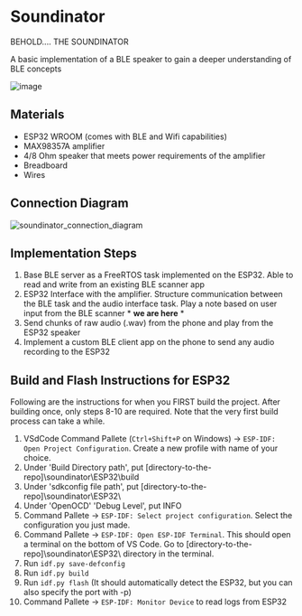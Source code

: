 # Soundinator

BEHOLD.... THE SOUNDINATOR

A basic implementation of a BLE speaker to gain a deeper understanding of BLE concepts

![image](https://github.com/user-attachments/assets/b3a942c7-d6fa-4635-9fce-437d58e84522)

## Materials
- ESP32 WROOM (comes with BLE and Wifi capabilities)
- MAX98357A amplifier
- 4/8 Ohm speaker that meets power requirements of the amplifier
- Breadboard
- Wires

## Connection Diagram
![soundinator_connection_diagram](https://github.com/user-attachments/assets/88a9cd01-bad4-47cc-b313-fb10790bd108)

## Implementation Steps
1. Base BLE server as a FreeRTOS task implemented on the ESP32. Able to read and write from an existing BLE scanner app
2. ESP32 Interface with the amplifier. Structure communication between the BLE task and the audio interface task. Play a note based on user input from the BLE scanner * **we are here** *
3. Send chunks of raw audio (.wav) from the phone and play from the ESP32 speaker
4. Implement a custom BLE client app on the phone to send any audio recording to the ESP32

## Build and Flash Instructions for ESP32
Following are the instructions for when you FIRST build the project. After building once, only steps 8-10 are required. Note that the very first build process can take a while. 

1. VSdCode Command Pallete (`Ctrl+Shift+P` on Windows) -> `ESP-IDF: Open Project Configuration`. Create a new profile with name of your choice.
2. Under 'Build Directory path', put [directory-to-the-repo]\soundinator\ESP32\build
3. Under 'sdkconfig file path', put [directory-to-the-repo]\soundinator\ESP32\
4. Under 'OpenOCD' 'Debug Level', put INFO
5. Command Pallete -> `ESP-IDF: Select project configuration`. Select the configuration you just made.
6. Command Pallete -> `ESP-IDF: Open ESP-IDF Terminal`. This should open a terminal on the bottom of VS Code. Go to [directory-to-the-repo]\soundinator\ESP32\ directory in the terminal.
7. Run `idf.py save-defconfig`
8. Run `idf.py build`
9. Run `idf.py flash` (It should automatically detect the ESP32, but you can also specify the port with -p)
10. Command Pallete -> `ESP-IDF: Monitor Device` to read logs from ESP32


<!-- | Supported Targets | ESP32 | ESP32-C2 | ESP32-C3 | ESP32-C6 | ESP32-H2 | ESP32-P4 | ESP32-S2 | ESP32-S3 | Linux |
| ----------------- | ----- | -------- | -------- | -------- | -------- | -------- | -------- | -------- | ----- |

# Hello World Example

Starts a FreeRTOS task to print "Hello World".

(See the README.md file in the upper level 'examples' directory for more information about examples.)

## How to use example

Follow detailed instructions provided specifically for this example.

Select the instructions depending on Espressif chip installed on your development board:

- [ESP32 Getting Started Guide](https://docs.espressif.com/projects/esp-idf/en/stable/get-started/index.html)
- [ESP32-S2 Getting Started Guide](https://docs.espressif.com/projects/esp-idf/en/latest/esp32s2/get-started/index.html)


## Example folder contents

The project **hello_world** contains one source file in C language [hello_world_main.c](main/hello_world_main.c). The file is located in folder [main](main).

ESP-IDF projects are built using CMake. The project build configuration is contained in `CMakeLists.txt` files that provide set of directives and instructions describing the project's source files and targets (executable, library, or both).

Below is short explanation of remaining files in the project folder.

```
├── CMakeLists.txt
├── pytest_hello_world.py      Python script used for automated testing
├── main
│   ├── CMakeLists.txt
│   └── hello_world_main.c
└── README.md                  This is the file you are currently reading
```

For more information on structure and contents of ESP-IDF projects, please refer to Section [Build System](https://docs.espressif.com/projects/esp-idf/en/latest/esp32/api-guides/build-system.html) of the ESP-IDF Programming Guide.

## Troubleshooting

* Program upload failure

    * Hardware connection is not correct: run `idf.py -p PORT monitor`, and reboot your board to see if there are any output logs.
    * The baud rate for downloading is too high: lower your baud rate in the `menuconfig` menu, and try again.

## Technical support and feedback

Please use the following feedback channels:

* For technical queries, go to the [esp32.com](https://esp32.com/) forum
* For a feature request or bug report, create a [GitHub issue](https://github.com/espressif/esp-idf/issues)

We will get back to you as soon as possible. -->
